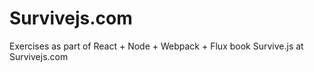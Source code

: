 # Survivejs.com
Exercises as part of React + Node + Webpack + Flux book Survive.js at Survivejs.com

